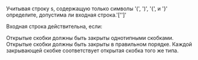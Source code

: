 Учитывая строку s, содержащую только символы '(', ')', '{', и '}' определите, допустима ли входная строка.'['']'

Входная строка действительна, если:

Открытые скобки должны быть закрыты однотипными скобками.
Открытые скобки должны быть закрыты в правильном порядке.
Каждой закрывающей скобке соответствует открытая скобка того же типа.